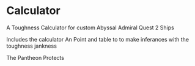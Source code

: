 # Calculator

A Toughness Calculator for custom Abyssal Admiral Quest 2 Ships

Includes the calculator
An Point and table to to make inferances with the toughness
jankness

The Pantheon Protects
